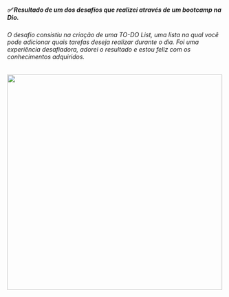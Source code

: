 ##### :white_check_mark: Resultado de um dos desafios que realizei através de um bootcamp na Dio.

###### O desafio consistiu na criação de uma TO-DO List, uma lista na qual você pode adicionar quais tarefas deseja realizar durante o dia. Foi uma experiência desafiadora, adorei o resultado e estou feliz com os conhecimentos adquiridos.


<img src ="https://user-images.githubusercontent.com/86379615/176041308-ab9acd8b-c9e5-4706-bbe4-05e0103b19ee.png" width="500" align="center">
